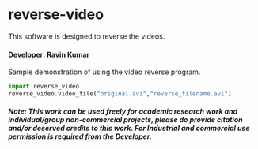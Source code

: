 # reverse-video
This software is designed to reverse the videos.

#### Developer: [Ravin Kumar](https://mr-ravin.github.io)
Sample demonstration of using the video reverse program.
```python
import reverse_video
reverse_video.video_file("original.avi","reverse_filename.avi")
```

##### Note: This work can be used freely for academic research work and individual/group non-commercial projects, please do provide citation and/or deserved credits to this work. For Industrial and commercial use permission is required from the Developer.
